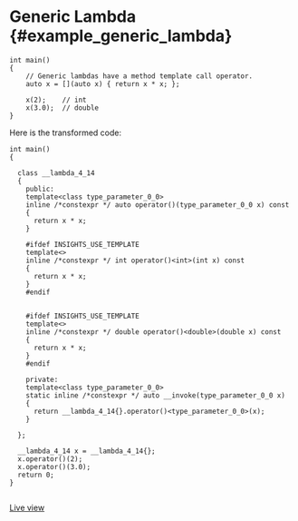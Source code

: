 # Generic Lambda {#example_generic_lambda}

<!-- source:generic-lambda.cpp -->
```{.cpp}
int main()
{
    // Generic lambdas have a method template call operator.
    auto x = [](auto x) { return x * x; };

    x(2);    // int
    x(3.0);  // double
}
```
<!-- source-end:generic-lambda.cpp -->


<!-- transformed:generic-lambda.cpp -->
Here is the transformed code:
```{.cpp}
int main()
{
    
  class __lambda_4_14
  {
    public: 
    template<class type_parameter_0_0>
    inline /*constexpr */ auto operator()(type_parameter_0_0 x) const
    {
      return x * x;
    }
    
    #ifdef INSIGHTS_USE_TEMPLATE
    template<>
    inline /*constexpr */ int operator()<int>(int x) const
    {
      return x * x;
    }
    #endif
    
    
    #ifdef INSIGHTS_USE_TEMPLATE
    template<>
    inline /*constexpr */ double operator()<double>(double x) const
    {
      return x * x;
    }
    #endif
    
    private: 
    template<class type_parameter_0_0>
    static inline /*constexpr */ auto __invoke(type_parameter_0_0 x)
    {
      return __lambda_4_14{}.operator()<type_parameter_0_0>(x);
    }
    
  };
  
  __lambda_4_14 x = __lambda_4_14{};
  x.operator()(2);
  x.operator()(3.0);
  return 0;
}


```
[Live view](https://cppinsights.io/lnk?code=aW50IG1haW4oKQp7CiAgICAvLyBHZW5lcmljIGxhbWJkYXMgaGF2ZSBhIG1ldGhvZCB0ZW1wbGF0ZSBjYWxsIG9wZXJhdG9yLgogICAgYXV0byB4ID0gW10oYXV0byB4KSB7IHJldHVybiB4ICogeDsgfTsKCiAgICB4KDIpOyAgICAvLyBpbnQKICAgIHgoMy4wKTsgIC8vIGRvdWJsZQp9&insightsOptions=cpp2a&rev=1.0)
<!-- transformed-end:generic-lambda.cpp -->

